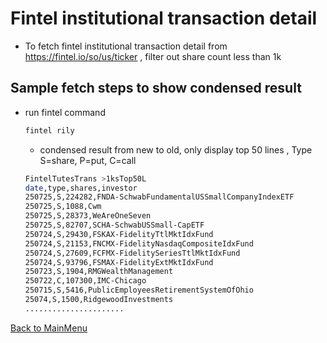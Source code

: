 
# Fintel institutional transaction detail 
  * To fetch fintel institutional transaction detail  from https://fintel.io/so/us/ticker , filter out share count less than 1k

## Sample fetch steps to show condensed result
  * run fintel command 
    ~~~bash
    fintel rily
    ~~~
    - condensed result from new to old, only display top 50 lines , Type S=share, P=put, C=call
    ~~~bash
    FintelTutesTrans >1ksTop50L
    date,type,shares,investor
    250725,S,224282,FNDA-SchwabFundamentalUSSmallCompanyIndexETF
    250725,S,1088,Cwm
    250725,S,28373,WeAreOneSeven
    250725,S,82707,SCHA-SchwabUSSmall-CapETF
    250724,S,29430,FSKAX-FidelityTtlMktIdxFund
    250724,S,21153,FNCMX-FidelityNasdaqCompositeIdxFund
    250724,S,27609,FCFMX-FidelitySeriesTtlMktIdxFund
    250724,S,93796,FSMAX-FidelityExtMktIdxFund
    250723,S,1904,RMGWealthManagement
    250722,C,107300,IMC-Chicago
    250715,S,5416,PublicEmployeesRetirementSystemOfOhio
    25074,S,1500,RidgewoodInvestments
    ......................
    ~~~
  

[Back to MainMenu](/docs/helpmain.md)